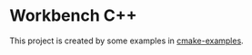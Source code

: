 # Workbench C++

This project is created by some examples in [cmake-examples](https://github.com/ttroy50/cmake-examples).